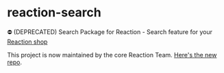 reaction-search
===============

:no_entry: (DEPRECATED) Search Package for Reaction - Search feature for your [Reaction shop](https://github.com/reactioncommerce/reaction)

This project is now maintained by the core Reaction Team. [Here's the new repo](https://github.com/reactioncommerce/reaction-search).
